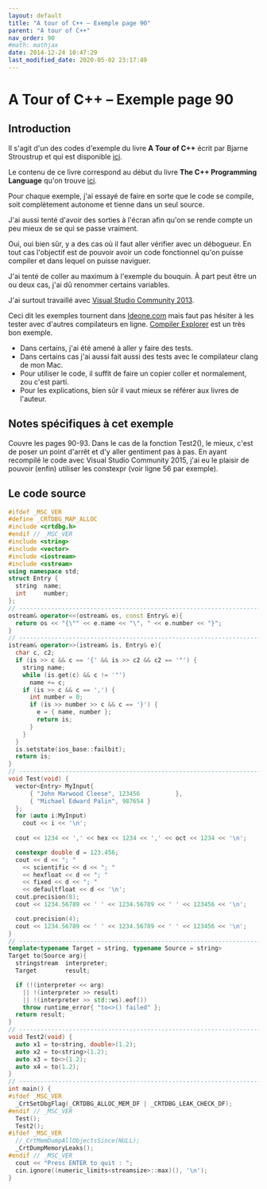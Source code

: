 ```yaml
---
layout: default
title: "A tour of C++ – Exemple page 90"
parent: "A tour of C++"
nav_order: 90
#math: mathjax
date: 2014-12-24 10:47:29
last_modified_date: 2020-05-02 23:17:49
---
```


# A Tour of C++ – Exemple page 90

## Introduction
Il s'agit d'un des codes d'exemple du livre **A Tour of C++** écrit par Bjarne Stroustrup et qui est disponible [ici](http://www.amazon.fr/Tour-C-Bjarne-Stroustrup/dp/0321958314/ref%3Dsr_1_1?ie=UTF8&qid=1416699327&sr=8-1&keywords=a+tour+of+c%2B%2B). 

Le contenu de ce livre correspond au début du livre **The C++ Programming Language** qu'on trouve [ici](http://www.amazon.fr/The-Programming-Language-Bjarne-Stroustrup/dp/0321563840/ref%3Dpd_sim_eb_3?ie=UTF8&refRID=0CR047TTJV1HA6CVA9XA).

Pour chaque exemple, j'ai essayé de faire en sorte que le code se compile, soit complètement autonome et tienne dans un seul source.

J'ai aussi tenté d'avoir des sorties à l'écran afin qu'on se rende compte un peu mieux de se qui se passe vraiment.

Oui, oui bien sûr, y a des cas où il faut aller vérifier avec un débogueur.
En tout cas l'objectif est de pouvoir avoir un code fonctionnel qu'on puisse compiler et dans lequel on puisse naviguer.

J'ai tenté de coller au maximum à l'exemple du bouquin. À part peut être un ou deux cas, j'ai dû renommer certains variables.

J'ai surtout travaillé avec [Visual Studio Community 2013](http://www.visualstudio.com/products/visual-studio-community-vs).

Ceci dit les exemples tournent dans [Ideone.com](http://ideone.com/) mais faut pas hésiter à les tester avec d'autres compilateurs en ligne. [Compiler Explorer](https://godbolt.org/) est un très bon exemple.

* Dans certains, j'ai été amené à aller y faire des tests.  
* Dans certains cas j'ai aussi fait aussi des tests avec le compilateur clang de mon Mac.  
* Pour utiliser le code, il suffit de faire un copier coller et normalement, zou c'est parti.  
* Pour les explications, bien sûr il vaut mieux se référer aux livres de l'auteur.  


## Notes spécifiques à cet exemple


Couvre les pages 90-93. Dans le cas de la fonction Test2(), le mieux, c'est de poser un point d'arrêt et d'y aller gentiment pas à pas. En ayant recompilé le code avec Visual Studio Community 2015, j'ai eu le plaisir de pouvoir (enfin) utiliser les constexpr (voir ligne 56 par exemple).


## Le code source

```cpp
#ifdef _MSC_VER
#define _CRTDBG_MAP_ALLOC
#include <crtdbg.h>
#endif // _MSC_VER
#include <string>
#include <vector>
#include <iostream>
#include <sstream>
using namespace std;
struct Entry {
  string  name;
  int     number;
};
// ----------------------------------------------------------------------------
ostream& operator<<(ostream& os, const Entry& e){
  return os << "{\"" << e.name << "\", " << e.number << "}";
}
// ----------------------------------------------------------------------------
istream& operator>>(istream& is, Entry& e){                                     // read { "name" , number } pair. Note: for matted with { " " , and }
  char c, c2;
  if (is >> c && c == '{' && is >> c2 && c2 == '"') {                           // start with a { "
    string name;                                                                // the default value of a string is the empty string: ""
    while (is.get(c) && c != '"')                                               // anything before a " is part of the name
      name += c;
    if (is >> c && c == ',') {
      int number = 0;
      if (is >> number >> c && c == '}') {                                      // read the number and a }
        e = { name, number };                                                   // assign to the entry
        return is;
      }
    }
  }
  is.setstate(ios_base::failbit);                                               // register the failure in the stream
  return is;
}
// ----------------------------------------------------------------------------
void Test(void) {
  vector<Entry> MyInput{
      { "John Marwood Cleese", 123456          },
      { "Michael Edward Palin", 987654 }
  };
  for (auto i:MyInput)                                                          // read from cin into ee
    cout << i << '\n';                                                          // write ee to cout
                                                                                // See 8.6 p 91 about Formating
  cout << 1234 << ',' << hex << 1234 << ',' << oct << 1234 << '\n';             // print 1234,4d2,2322

  constexpr double d = 123.456;                                                 // now supported in MSVC 2015
  cout << d << "; "                                                             // use the default for mat for d
    << scientific << d << "; "                                                  // use 1.123e2 style for mat for d
    << hexfloat << d << "; "                                                    // use hexadecimal notation for d
    << fixed << d << "; "                                                       // use 123.456 style for mat for f
    << defaultfloat << d << '\n';                                               // use the default for mat for d
  cout.precision(8);
  cout << 1234.56789 << ' ' << 1234.56789 << ' ' << 123456 << '\n';

  cout.precision(4);
  cout << 1234.56789 << ' ' << 1234.56789 << ' ' << 123456 << '\n';
}
// ----------------------------------------------------------------------------
template<typename Target = string, typename Source = string>                    // see p 93
Target to(Source arg){                                                          // convert Source to Target
  stringstream  interpreter;
  Target        result;

  if (!(interpreter << arg)                                                     // write arg into stream
    || !(interpreter >> result)                                                 // read result from stream
    || !(interpreter >> std::ws).eof())                                         // stuff left in stream?
    throw runtime_error{ "to<>() failed" };
  return result;
}
// ----------------------------------------------------------------------------
void Test2(void) {
  auto x1 = to<string, double>(1.2);                                            // very explicit (and verbose)
  auto x2 = to<string>(1.2);                                                    // Source is deduced to double
  auto x3 = to<>(1.2);                                                          // Target is defaulted to string; Source is deduced to double
  auto x4 = to(1.2);                                                            // the <> is redundant;
}
// ----------------------------------------------------------------------------
int main() {
#ifdef _MSC_VER
  _CrtSetDbgFlag(_CRTDBG_ALLOC_MEM_DF | _CRTDBG_LEAK_CHECK_DF);
#endif // _MSC_VER
  Test();
  Test2();
#ifdef _MSC_VER
  //_CrtMemDumpAllObjectsSince(NULL);                                             // Begins the dump from the start of program execution
  _CrtDumpMemoryLeaks();
#endif // _MSC_VER
  cout << "Press ENTER to quit : ";
  cin.ignore((numeric_limits<streamsize>::max)(), '\n');
}
```
